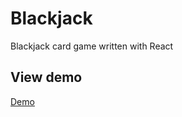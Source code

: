 # Blackjack
Blackjack card game written with React

## View demo

[Demo](https://zjemsosne.github.io/Blackjack/)
